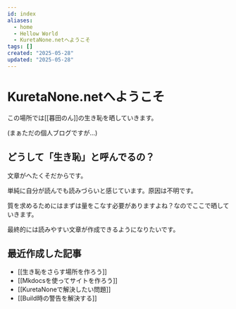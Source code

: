 ```yaml
---
id: index
aliases:
  - home
  - Hellow World
  - KuretaNone.netへようこそ
tags: []
created: "2025-05-28"
updated: "2025-05-28"
---
```


# KuretaNone.netへようこそ

この場所では[[暮田のん]]の生き恥を晒していきます。

(まぁただの個人ブログですが…)

## どうして「生き恥」と呼んでるの？

文章がへたくそだからです。

単純に自分が読んでも読みづらいと感じています。原因は不明です。

質を求めるためにはまずは量をこなす必要がありますよね？なのでここで晒していきます。

最終的には読みやすい文章が作成できるようになりたいです。

## 最近作成した記事

- [[生き恥をさらす場所を作ろう]]
- [[Mkdocsを使ってサイトを作ろう]]
- [[KuretaNoneで解決したい問題]]
- [[Build時の警告を解決する]]
